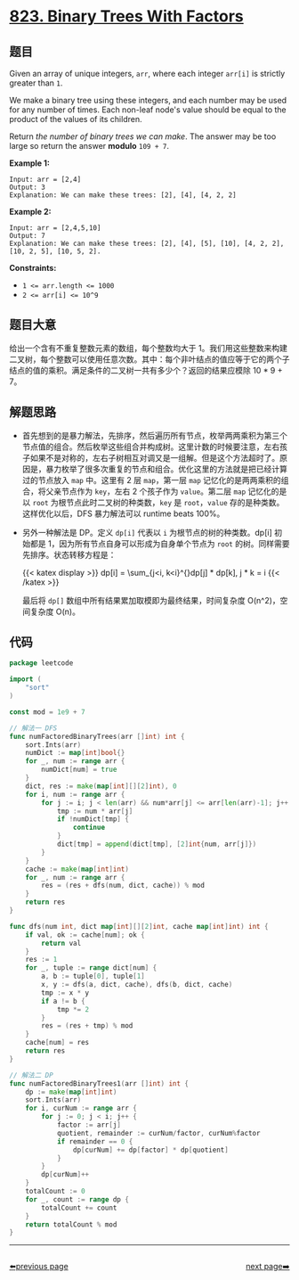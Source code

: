 # [823. Binary Trees With Factors](https://leetcode.com/problems/binary-trees-with-factors/)


## 题目

Given an array of unique integers, `arr`, where each integer `arr[i]` is strictly greater than `1`.

We make a binary tree using these integers, and each number may be used for any number of times. Each non-leaf node's value should be equal to the product of the values of its children.

Return *the number of binary trees we can make*. The answer may be too large so return the answer **modulo** `109 + 7`.

**Example 1:**

```
Input: arr = [2,4]
Output: 3
Explanation: We can make these trees: [2], [4], [4, 2, 2]
```

**Example 2:**

```
Input: arr = [2,4,5,10]
Output: 7
Explanation: We can make these trees: [2], [4], [5], [10], [4, 2, 2], [10, 2, 5], [10, 5, 2].
```

**Constraints:**

- `1 <= arr.length <= 1000`
- `2 <= arr[i] <= 10^9`

## 题目大意

给出一个含有不重复整数元素的数组，每个整数均大于 1。我们用这些整数来构建二叉树，每个整数可以使用任意次数。其中：每个非叶结点的值应等于它的两个子结点的值的乘积。满足条件的二叉树一共有多少个？返回的结果应模除 10 * 9 + 7。

## 解题思路

- 首先想到的是暴力解法，先排序，然后遍历所有节点，枚举两两乘积为第三个节点值的组合。然后枚举这些组合并构成树。这里计数的时候要注意，左右孩子如果不是对称的，左右子树相互对调又是一组解。但是这个方法超时了。原因是，暴力枚举了很多次重复的节点和组合。优化这里的方法就是把已经计算过的节点放入 `map` 中。这里有 2 层 `map`，第一层 `map` 记忆化的是两两乘积的组合，将父亲节点作为 `key`，左右 2 个孩子作为 `value`。第二层 `map` 记忆化的是以 `root` 为根节点此时二叉树的种类数，`key` 是 `root`，`value` 存的是种类数。这样优化以后，DFS 暴力解法可以 runtime beats 100%。
- 另外一种解法是 DP。定义 `dp[i]` 代表以 `i` 为根节点的树的种类数。dp[i] 初始都是 1，因为所有节点自身可以形成为自身单个节点为 `root` 的树。同样需要先排序。状态转移方程是：

	{{< katex display >}}
    dp[i] = \sum_{j<i, k<i}^{}dp[j] * dp[k], j * k = i
	{{< /katex >}}

    最后将 `dp[]` 数组中所有结果累加取模即为最终结果，时间复杂度 O(n^2)，空间复杂度 O(n)。

## 代码

```go
package leetcode

import (
	"sort"
)

const mod = 1e9 + 7

// 解法一 DFS
func numFactoredBinaryTrees(arr []int) int {
	sort.Ints(arr)
	numDict := map[int]bool{}
	for _, num := range arr {
		numDict[num] = true
	}
	dict, res := make(map[int][][2]int), 0
	for i, num := range arr {
		for j := i; j < len(arr) && num*arr[j] <= arr[len(arr)-1]; j++ {
			tmp := num * arr[j]
			if !numDict[tmp] {
				continue
			}
			dict[tmp] = append(dict[tmp], [2]int{num, arr[j]})
		}
	}
	cache := make(map[int]int)
	for _, num := range arr {
		res = (res + dfs(num, dict, cache)) % mod
	}
	return res
}

func dfs(num int, dict map[int][][2]int, cache map[int]int) int {
	if val, ok := cache[num]; ok {
		return val
	}
	res := 1
	for _, tuple := range dict[num] {
		a, b := tuple[0], tuple[1]
		x, y := dfs(a, dict, cache), dfs(b, dict, cache)
		tmp := x * y
		if a != b {
			tmp *= 2
		}
		res = (res + tmp) % mod
	}
	cache[num] = res
	return res
}

// 解法二 DP
func numFactoredBinaryTrees1(arr []int) int {
	dp := make(map[int]int)
	sort.Ints(arr)
	for i, curNum := range arr {
		for j := 0; j < i; j++ {
			factor := arr[j]
			quotient, remainder := curNum/factor, curNum%factor
			if remainder == 0 {
				dp[curNum] += dp[factor] * dp[quotient]
			}
		}
		dp[curNum]++
	}
	totalCount := 0
	for _, count := range dp {
		totalCount += count
	}
	return totalCount % mod
}
```



----------------------------------------------
<div style="display: flex;justify-content: space-between;align-items: center;">
<p><a href="https://books.halfrost.com/leetcode/ChapterFour/0800~0899/0821.Shortest-Distance-to-a-Character/">⬅️previous page</a></p>
<p><a href="https://books.halfrost.com/leetcode/ChapterFour/0800~0899/0825.Friends-Of-Appropriate-Ages/">next page➡️</a></p>
</div>

